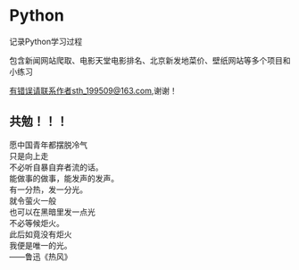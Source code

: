 # Python

记录Python学习过程

包含新闻网站爬取、电影天堂电影排名、北京新发地菜价、壁纸网站等多个项目和小练习

有错误请联系作者sth_199509@163.com,谢谢！

## 共勉！！！
愿中国青年都摆脱冷气<br/>
只是向上走<br/>
不必听自暴自弃者流的话。<br/>
能做事的做事，能发声的发声。<br/>
有一分热，发一分光。<br/>
就令萤火一般<br/>
也可以在黑暗里发一点光<br/>
不必等候炬火。<br/>
此后如竟没有炬火<br/>
我便是唯一的光。<br/>
      ——鲁迅《热风》<br/>
